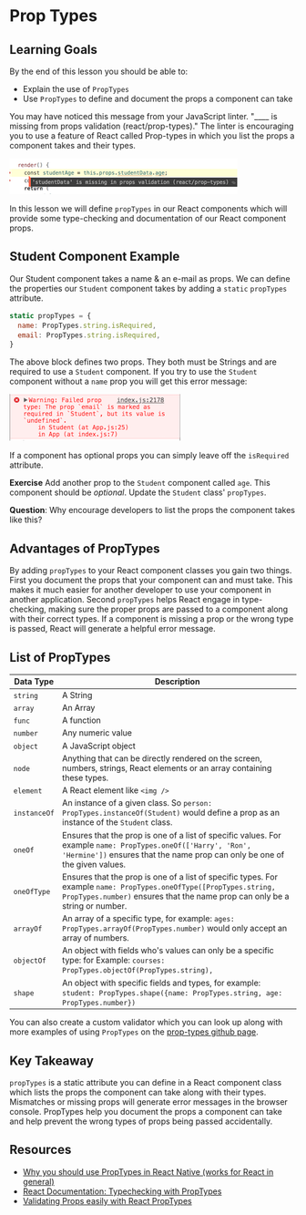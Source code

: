 # Prop Types

## Learning Goals
By the end of this lesson you should be able to:

- Explain the use of `PropTypes`
- Use `PropTypes` to define and document the props a component can take

You may have noticed this message from your JavaScript linter.  "____ is missing from props validation (react/prop-types)."  The linter is encouraging you to use a feature of React called Prop-types in which you list the props a component takes and their types.

![prop types error](images/prop-types.png)

In this lesson we will define `propTypes` in our React components which will provide some type-checking and documentation of our React component props. 

## Student Component Example

Our Student component takes a name & an e-mail as props.  We can define the properties our `Student` component takes by adding a `static` `propTypes` attribute.

```javascript
static propTypes = {
  name: PropTypes.string.isRequired,
  email: PropTypes.string.isRequired,
}
```

The above block defines two props.  They both must be Strings and are required to use a `Student` component.  If you try to use the `Student` component without a `name` prop you will get this error message:

![Error Msg](images/missing-prop.png)

If a component has optional props you can simply leave off the `isRequired` attribute.

**Exercise** Add another prop to the `Student` component called `age`.  This component should be _optional_.  Update the `Student` class' `propTypes`.

**Question**:  Why encourage developers to list the props the component takes like this?

## Advantages of PropTypes

By adding `propTypes` to your React component classes you gain two things.  First you document the props that your component can and must take.  This makes it much easier for another developer to use your component in another application.  Second `propTypes` helps React engage in type-checking, making sure the proper props are passed to a component along with their correct types.  If a component is missing a prop or the wrong type is passed, React will generate a helpful error message.

## List of PropTypes

|  **Data Type** | **Description**
|---|---
|  `string` | A String
|  `array` | An Array
|  `func` | A function
|  `number` | Any numeric value
|  `object` | A JavaScript object
|  `node` | Anything that can be directly rendered on the screen, numbers, strings, React elements or an array containing these types.
|  `element` | A React element like `<img />`
|  `instanceOf`  | An instance of a given class.  So `person: PropTypes.instanceOf(Student)` would define a prop as an instance of the `Student` class.
|  `oneOf` |  Ensures that the prop is one of a list of specific values.  For example `name: PropTypes.oneOf(['Harry', 'Ron', 'Hermine'])` ensures that the name prop can only be one of the given values.
|  `oneOfType` |  Ensures that the prop is one of a list of specific types.  For example `name: PropTypes.oneOfType([PropTypes.string, PropTypes.number)` ensures that the name prop can only be a string or number.
|  `arrayOf` | An array of a specific type, for example:  `ages: PropTypes.arrayOf(PropTypes.number)` would only accept an array of numbers.
|  `objectOf` | An object with fields who's values can only be a specific type:  for Example: `courses: PropTypes.objectOf(PropTypes.string),`
|  `shape` |  An object with specific fields and types, for example: `student: PropTypes.shape({name: PropTypes.string, age: PropTypes.number})`

You can also create a custom validator which you can look up along with more examples of using `PropTypes` on the [prop-types github page](https://github.com/facebook/prop-types).

## Key Takeaway
`propTypes` is a static attribute you can define in a React component class which lists the props the component can take along with their types.  Mismatches or missing props will generate error messages in the browser console.  PropTypes help you document the props a component can take and help prevent the wrong types of props being passed accidentally.

## Resources
- [Why you should use PropTypes in React Native (works for React in general)](https://codeburst.io/why-you-should-use-proptypes-in-react-native-e6f5ef78e7dd)
- [React Documentation: Typechecking with PropTypes](https://www.npmjs.com/package/prop-types)
- [Validating Props easily with React PropTypes](https://codeburst.io/validating-props-easily-with-react-proptypes-96e80208207)
